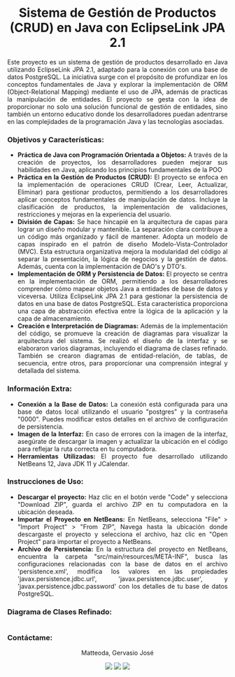 <!-- Introducción -->
<h1 align="center"><b>Sistema de Gestión de Productos (CRUD) en Java con EclipseLink JPA 2.1</b></h1>
<p align="justify">Este proyecto es un sistema de gestión de productos desarrollado en Java utilizando EclipseLink JPA 2.1, adaptado para la conexión con una base de datos PostgreSQL. La iniciativa surge con el propósito de profundizar en los conceptos fundamentales de Java y explorar la implementación de ORM (Object-Relational Mapping) mediante el uso de JPA, además de practicas la manipulación de entidades.
El proyecto se gesta con la idea de proporcionar no solo una solución funcional de gestión de entidades, sino también un entorno educativo donde los desarrolladores puedan adentrarse en las complejidades de la programación Java y las tecnologías asociadas.</p>
<!-- -->

<!-- Objetivos & Características-->
<h3>Objetivos y Características:</h3>
<ul align="justify">
  <li><b>Práctica de Java con Programación Orientada a Objetos:</b> A través de la creación de proyectos, los desarrolladores pueden mejorar sus habilidades en Java, aplicando los principios fundamentales de la POO</li>
  <li><b>Práctica en la Gestión de Productos (CRUD):</b> El proyecto se enfoca en la implementación de operaciones CRUD (Crear, Leer, Actualizar, Eliminar) para gestionar productos, permitiendo a los desarrolladores aplicar conceptos fundamentales de manipulación de datos. Incluye la clasificación de productos, la implementación de validaciones, restricciones y mejoras en la experiencia del usuario.</li>
  <li><b>División de Capas:</b> Se hace hincapié en la arquitectura de capas para lograr un diseño modular y mantenible. La separación clara contribuye a un código más organizado y fácil de mantener. Adopta un modelo de capas inspirado en el patrón de diseño Modelo-Vista-Controlador (MVC). Esta estructura organizativa mejora la modularidad del código al separar la presentación, la lógica de negocios y la gestión de datos. Además, cuenta con la implementación de DAO's y DTO's.</li>
  <li><b>Implementación de ORM y Persistencia de Datos:</b> El proyecto se centra en la implementación de ORM, permitiendo a los desarrolladores comprender cómo mapear objetos Java a entidades de base de datos y viceversa. Utiliza EclipseLink JPA 2.1 para gestionar la persistencia de datos en una base de datos PostgreSQL. Esta característica proporciona una capa de abstracción efectiva entre la lógica de la aplicación y la capa de almacenamiento.</li>
  <li><b>Creación e Interpretación de Diagramas:</b> Además de la implementación del código, se promueve la creación de diagramas para visualizar la arquitectura del sistema. Se realizó el diseño de la interfaz y se elaboraron varios diagramas, incluyendo el diagrama de clases refinado. También se crearon diagramas de entidad-relación, de tablas, de secuencia, entre otros, para proporcionar una comprensión integral y detallada del sistema.</li>
</ul>
<!--  -->

<!-- Información Extra -->
<h3>Información Extra:</h3>
<ul align="justify">
  <li><b>Conexión a la Base de Datos:</b> La conexión está configurada para una base de datos local utilizando el usuario "postgres" y la contraseña "0000". Puedes modificar estos detalles en el archivo de configuración de persistencia.</li>
  <li><b>Imagen de la Interfaz:</b> En caso de errores con la imagen de la interfaz, asegúrate de descargar la imagen y actualizar la ubicación en el código para reflejar la ruta correcta en tu computadora.</li>
  <li><b>Herramientas Utilizadas:</b> El proyecto fue desarrollado utilizando NetBeans 12, Java JDK 11 y JCalendar.</li>
</ul>
<!--  -->

<!-- Instrucciones de Uso -->
<h3>Instrucciones de Uso:</h3>
<ul align="justify">
  <li><b>Descargar el proyecto:</b> Haz clic en el botón verde "Code" y selecciona "Download ZIP", guarda el archivo ZIP en tu computadora en la ubicación deseada.</li>
  <li><b>Importar el Proyecto en NetBeans:</b> En NetBeans, selecciona "File" > "Import Project" > "From ZIP", Navega hasta la ubicación donde descargaste el proyecto y selecciona el archivo, haz clic en "Open Project" para importar el proyecto a NetBeans.</li>
  <li><b>Archivo de Persistencia:</b> En la estructura del proyecto en NetBeans, encuentra la carpeta "src/main/resources/META-INF", busca las configuraciones relacionadas con la base de datos en el archivo 'persistence.xml', modifica los valores en las propiedades 'javax.persistence.jdbc.url', 'javax.persistence.jdbc.user', y 'javax.persistence.jdbc.password' con los detalles de tu base de datos PostgreSQL.</li>
</ul>
<!--  -->

<!-- Diagrama de Clases Refinado -->
<h3>Diagrama de Clases Refinado:</h3>
<div align="center">
  <a href="">
    <img src=""/></a>
</div>
<!-- -->

<!-- Contacto -->
<h3>Contáctame:</h3>
<p align="center">Matteoda, Gervasio José</p>
<div align="center">
  <a href="https://www.linkedin.com/in/gervasio-matteoda/">
    <img src="https://img.shields.io/badge/-linkedin-0077B5?style=for-the-badge&logo=Linkedin&logoColor=white"/></a>
  <a href="https://github.com/GervasioMatteoda">
    <img src="https://img.shields.io/badge/GitHub-100000?style=for-the-badge&logo=github&logoColor=white"/></a>
  <a href="mailto:gjmatteoda@gmail.com">
    <img src="https://img.shields.io/badge/Gmail-D14836?style=for-the-badge&logo=gmail&logoColor=white"/></a>
</div>
 <!-- -->
